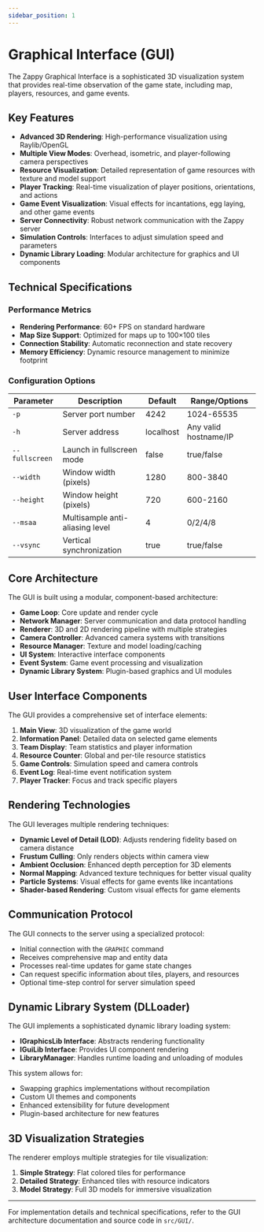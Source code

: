 ```yaml
---
sidebar_position: 1
---
```


# Graphical Interface (GUI)

The Zappy Graphical Interface is a sophisticated 3D visualization system that provides real-time observation of the game state, including map, players, resources, and game events.

## Key Features

- **Advanced 3D Rendering**: High-performance visualization using Raylib/OpenGL
- **Multiple View Modes**: Overhead, isometric, and player-following camera perspectives
- **Resource Visualization**: Detailed representation of game resources with texture and model support
- **Player Tracking**: Real-time visualization of player positions, orientations, and actions
- **Game Event Visualization**: Visual effects for incantations, egg laying, and other game events
- **Server Connectivity**: Robust network communication with the Zappy server
- **Simulation Controls**: Interfaces to adjust simulation speed and parameters
- **Dynamic Library Loading**: Modular architecture for graphics and UI components

## Technical Specifications

### Performance Metrics

- **Rendering Performance**: 60+ FPS on standard hardware
- **Map Size Support**: Optimized for maps up to 100×100 tiles
- **Connection Stability**: Automatic reconnection and state recovery
- **Memory Efficiency**: Dynamic resource management to minimize footprint

### Configuration Options

| Parameter | Description                     | Default | Range/Options |
|-----------|--------------------------------|---------|---------------|
| `-p`      | Server port number             | 4242    | 1024-65535    |
| `-h`      | Server address                 | localhost | Any valid hostname/IP |
| `--fullscreen` | Launch in fullscreen mode | false   | true/false    |
| `--width` | Window width (pixels)          | 1280    | 800-3840      |
| `--height`| Window height (pixels)         | 720     | 600-2160      |
| `--msaa`  | Multisample anti-aliasing level| 4       | 0/2/4/8       |
| `--vsync` | Vertical synchronization       | true    | true/false    |

## Core Architecture

The GUI is built using a modular, component-based architecture:

- **Game Loop**: Core update and render cycle
- **Network Manager**: Server communication and data protocol handling
- **Renderer**: 3D and 2D rendering pipeline with multiple strategies
- **Camera Controller**: Advanced camera systems with transitions
- **Resource Manager**: Texture and model loading/caching
- **UI System**: Interactive interface components
- **Event System**: Game event processing and visualization
- **Dynamic Library System**: Plugin-based graphics and UI modules

## User Interface Components

The GUI provides a comprehensive set of interface elements:

1. **Main View**: 3D visualization of the game world
2. **Information Panel**: Detailed data on selected game elements
3. **Team Display**: Team statistics and player information
4. **Resource Counter**: Global and per-tile resource statistics
5. **Game Controls**: Simulation speed and camera controls
6. **Event Log**: Real-time event notification system
7. **Player Tracker**: Focus and track specific players

## Rendering Technologies

The GUI leverages multiple rendering techniques:

- **Dynamic Level of Detail (LOD)**: Adjusts rendering fidelity based on camera distance
- **Frustum Culling**: Only renders objects within camera view
- **Ambient Occlusion**: Enhanced depth perception for 3D elements
- **Normal Mapping**: Advanced texture techniques for better visual quality
- **Particle Systems**: Visual effects for game events like incantations
- **Shader-based Rendering**: Custom visual effects for game elements

## Communication Protocol

The GUI connects to the server using a specialized protocol:

- Initial connection with the `GRAPHIC` command
- Receives comprehensive map and entity data
- Processes real-time updates for game state changes
- Can request specific information about tiles, players, and resources
- Optional time-step control for server simulation speed

## Dynamic Library System (DLLoader)

The GUI implements a sophisticated dynamic library loading system:

- **IGraphicsLib Interface**: Abstracts rendering functionality
- **IGuiLib Interface**: Provides UI component rendering
- **LibraryManager**: Handles runtime loading and unloading of modules

This system allows for:
- Swapping graphics implementations without recompilation
- Custom UI themes and components
- Enhanced extensibility for future development
- Plugin-based architecture for new features

## 3D Visualization Strategies

The renderer employs multiple strategies for tile visualization:

1. **Simple Strategy**: Flat colored tiles for performance
2. **Detailed Strategy**: Enhanced tiles with resource indicators
3. **Model Strategy**: Full 3D models for immersive visualization

---

For implementation details and technical specifications, refer to the GUI architecture documentation and source code in `src/GUI/`.
